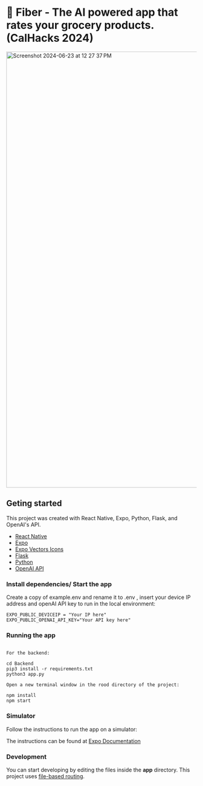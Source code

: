 # 🥑 Fiber - The AI powered app that rates your grocery products. (CalHacks 2024)

<img width="1152" alt="Screenshot 2024-06-23 at 12 27 37 PM" src="https://github.com/Smit2553/Fiber/assets/153343039/61525944-0663-4a5e-a501-58e26d584d8e">

## Geting started

This project was created with React Native, Expo, Python, Flask, and OpenAI's API.

- [React Native](https://reactnative.dev/)
- [Expo](https://expo.dev/)
- [Expo Vectors Icons](https://icons.expo.fyi/Index)
- [Flask](https://flask.palletsprojects.com/en/3.0.x/)
- [Python](https://www.python.org/)
- [OpenAI API](https://platform.openai.com/docs/overview)

### Install dependencies/ Start the app

Create a copy of example.env and rename it to .env , insert your device IP address and openAI API key to run in the local environment:

```
EXPO_PUBLIC_DEVICEIP = "Your IP here"
EXPO_PUBLIC_OPENAI_API_KEY="Your API key here"
```

### Running the app

```

For the backend:

cd Backend
pip3 install -r requirements.txt
python3 app.py

Open a new terminal window in the rood directory of the project:

npm install
npm start

```

### Simulator

Follow the instructions to run the app on a simulator:

The instructions can be found at [Expo Documentation](https://docs.expo.dev/get-started/set-up-your-environment/)

### Development

You can start developing by editing the files inside the **app** directory. This project uses [file-based routing](https://docs.expo.dev/router/introduction).
